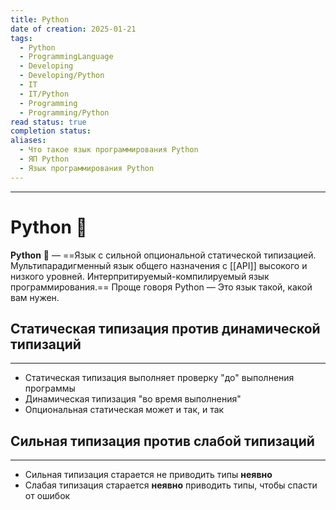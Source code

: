 ```yaml
---
title: Python
date of creation: 2025-01-21
tags:
  - Python
  - ProgrammingLanguage
  - Developing
  - Developing/Python
  - IT
  - IT/Python
  - Programming
  - Programming/Python
read status: true
completion status:
aliases:
  - Что такое язык программирования Python
  - ЯП Python
  - Язык программирования Python
---
```

---
# Python 🐍

**Python** 🐍 — ==Язык с сильной опциональной статической типизацией. Мультипарадигменный язык общего назначения с [[API]] высокого и низкого уровней. Интерпритируемый-компилируемый язык программирования.== Проще говоря Python — Это язык такой, какой вам нужен.


## Статическая типизация против динамической типизаций
---

- Статическая типизация выполняет проверку "до" выполнения программы
- Динамическая типизация "во время выполнения"
- Опциональная статическая может и так, и так


## Сильная типизация против слабой типизаций
---

- Сильная типизация старается не приводить типы **неявно**
- Слабая типизация старается **неявно** приводить типы, чтобы спасти от ошибок
